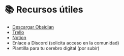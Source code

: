 # 📚 Recursos útiles

- [Descargar Obsidian](https://obsidian.md)
- [Trello](https://trello.com)
- [Notion](https://notion.so)
- Enlace a Discord (solicita acceso en la comunidad)
- Plantilla para tu cerebro digital (por subir)
